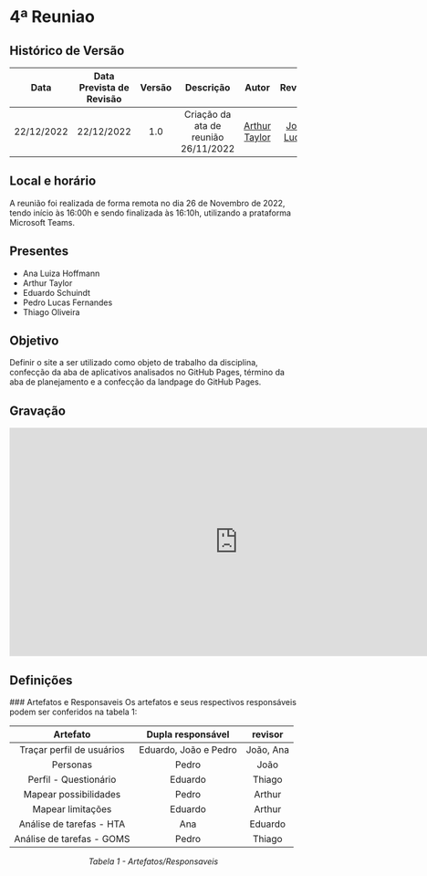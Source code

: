 # 4ª Reuniao

## <a>Histórico de Versão</a>
|Data|Data Prevista de Revisão|Versão|Descrição|Autor|Revisor|
| :----------: |:-----------:| :------: | :-----------: | :---------: |:---------: |
|22/12/2022|22/12/2022|1.0|Criação da ata de reunião 26/11/2022|[Arthur Taylor](https://github.com/Eruel6)| [João Lucas](https://github.com/HacKairos) |


## <a>Local e horário</a>

A reunião foi realizada de forma remota no dia 26 de Novembro de 2022, tendo início às 16:00h e sendo finalizada às 16:10h, utilizando a prataforma Microsoft Teams.

## <a>Presentes</a>

- Ana Luiza Hoffmann
- Arthur Taylor
- Eduardo Schuindt
- Pedro Lucas Fernandes
- Thiago Oliveira

## <a>Objetivo</a>
Definir o site a ser utilizado como objeto de trabalho da disciplina, confecção da aba de aplicativos analisados no GitHub Pages, término da aba de planejamento e a confecção da landpage do GitHub Pages.

## <a>Gravação</a>

<center>
<iframe width="800" height="400" src="https://www.youtube-nocookie.com/embed/1FD9jvr_M1I" frameborder="0" allow="accelerometer; autoplay; clipboard-write; encrypted-media; gyroscope; picture-in-picture" allowfullscreen></iframe>
</center>

## <a>Definições</a>

###<a> Artefatos e Responsaveis</a>
Os artefatos e seus respectivos responsáveis podem ser conferidos na tabela 1:

<center>

| Artefato | Dupla responsável | revisor |
| :-: | :-: | :-: |
| Traçar perfil de usuários | Eduardo, João e Pedro | João, Ana
| Personas | Pedro | João
| Perfil - Questionário | Eduardo | Thiago
| Mapear possibilidades | Pedro | Arthur
| Mapear limitações | Eduardo | Arthur 
| Análise de tarefas - HTA | Ana | Eduardo
| Análise de tarefas - GOMS | Pedro | Thiago

*Tabela 1 - Artefatos/Responsaveis*

</center>
